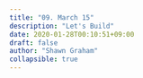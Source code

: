 ```yaml
---
title: "09. March 15"
description: "Let's Build"
date: 2020-01-28T00:10:51+09:00
draft: false
author: "Shawn Graham"
collapsible: true
---
```

